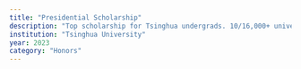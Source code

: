 ```yaml
---
title: "Presidential Scholarship"
description: "Top scholarship for Tsinghua undergrads. 10/16,000+ university-wide."
institution: "Tsinghua University"
year: 2023
category: "Honors"
---
```

